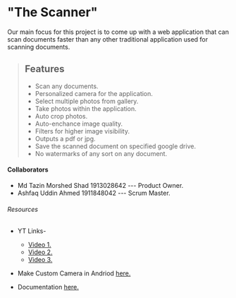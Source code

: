 # "The Scanner"

Our main focus for this project is to come up with a web application that can scan documents faster than any other traditional application used for scanning documents. 


> ## Features
>
> - Scan any documents. 
> - Personalized camera for the application.
> - Select multiple photos from gallery. 
> - Take photos within the application.
> - Auto crop photos.
> - Auto-enchance image quality.
> - Filters for higher image visibility. 
> - Outputs a pdf or jpg. 
> - Save the scanned document on specified google drive. 
> - No watermarks of any sort on any document. 

#### Collaborators 

- Md Tazin Morshed Shad 1913028642  --- Product Owner.
- Ashfaq Uddin Ahmed 1911848042  --- Scrum Master.

###### Resources 
- YT Links- 
    - [Video 1.](https://www.youtube.com/watch?v=PV0uxIfy_-A&feature=youtu.be&fbclid=IwAR18FdrO-Dkwx6r2STRxXRcN3WPGHCUgx6BvrQxQRCp1gtul6qTWAchMh6E)
    - [Video 2.](https://www.youtube.com/watch?v=ON_JubFRw8M&feature=youtu.be&fbclid=IwAR1w-clh5zB6hkIGqV6QXQN9dNjC5fwOrxdIZHU4TPpBwIR5BHEyiRG60LI)
    - [Video 3.](https://www.youtube.com/watch?v=nvM86lK4jnw&feature=youtu.be&fbclid=IwAR3ztIQ29cJGk8JGP-1e73jot03YED0KVjftEygYjR0Cyg_8kVo78XGcxbw)
- Make Custom Camera in Andriod [here.](https://www.c-sharpcorner.com/UploadFile/9e8439/how-to-make-a-custom-camera-ion-android/)

- Documentation [here.](https://developer.android.com/guide/topics/media/camera)




